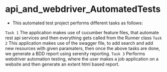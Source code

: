 # api_and_webdriver_AutomatedTests

* This automated test project performs different tasks as follows:

`Task 1` The application makes use of cucumber feature files, that automate rest api services and then everything gets called from the Runner class
`Task 2` This application makes use of the swagger file, to add search and add new resources with given paramaters, then once the above tasks are done, we generate
a BDD report using serenity reporting.
`Task 3` Performs webdriver automation testing, where the user makes a job application on a website and then generate an extent html based report.
